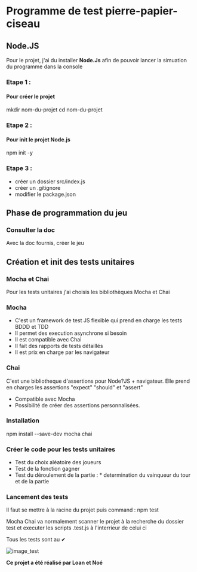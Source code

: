 # Programme de test pierre-papier-ciseau

## Node.JS
Pour le projet, j'ai du installer **Node.Js** afin de pouvoir lancer la simuation
du programme dans la console

### Etape 1 : 
#### Pour créer le projet
mkdir nom-du-projet
cd nom-du-projet
### Etape 2 :
#### Pour init le projet Node.js
npm init -y 
### Etape 3 :
- créer un dossier src/index.js
- créer un .gitignore
- modifier le package.json

## Phase de programmation du jeu
### Consulter la doc
Avec la doc fournis, créer le jeu

## Création et init des tests unitaires
### Mocha et Chai
Pour les tests unitaires j'ai choisis les bibliothèques Mocha et Chai
### Mocha
- C'est un framework de test JS flexible qui prend en charge les tests BDDD et TDD
- Il permet des execution asynchrone si besoin
- Il est compatible avec Chai
- Il fait des rapports de tests détaillés
- Il est prix en charge par les navigateur
### Chai
C'est une bibliotheque d'assertions pour Node?JS + navigateur. Elle prend en charges les assertions "expect" "should" et "assert"
- Compatible avec Mocha 
- Possibilité de créer des assertions personnalisées.

### Installation
npm install --save-dev mocha chai
### Créer le code pour les tests unitaires
 - Test du choix aléatoire des joueurs
 - Test de la fonction gagner
 - Test du déroulement de la partie : * determination du vainqueur du tour et de la partie
 ### Lancement des tests
 Il faut se mettre à la racine du projet
 puis command : npm test

 Mocha Chai va normalement scanner le projet à la recherche du dossier test
 et executer les scripts .test.js à l'interrieur de celui ci

Tous les tests sont au ✔

![image_test]("image_test.jpg")

**Ce projet a été réalisé par Loan et Noé**


